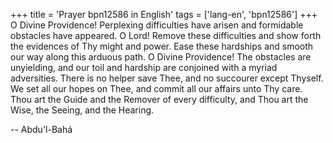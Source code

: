 +++
title = 'Prayer bpn12586 in English'
tags = ['lang-en', 'bpn12586']
+++
O Divine Providence!  Perplexing difficulties have arisen and formidable obstacles have appeared.  O Lord!  Remove these difficulties and show forth the evidences of Thy might and power.  Ease these hardships and smooth our way along this arduous path.  O Divine Providence!  The obstacles are unyielding, and our toil and hardship are conjoined with a myriad adversities.  There is no helper save Thee, and no succourer except Thyself.  We set all our hopes on Thee, and commit all our affairs unto Thy care.  Thou art the Guide and the Remover of every difficulty, and Thou art the Wise, the Seeing, and the Hearing.

-- Abdu'l-Bahá
